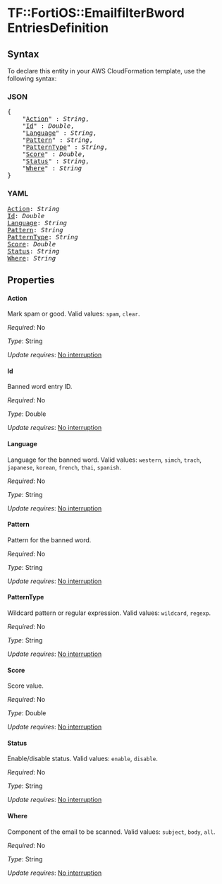 # TF::FortiOS::EmailfilterBword EntriesDefinition

## Syntax

To declare this entity in your AWS CloudFormation template, use the following syntax:

### JSON

<pre>
{
    "<a href="#action" title="Action">Action</a>" : <i>String</i>,
    "<a href="#id" title="Id">Id</a>" : <i>Double</i>,
    "<a href="#language" title="Language">Language</a>" : <i>String</i>,
    "<a href="#pattern" title="Pattern">Pattern</a>" : <i>String</i>,
    "<a href="#patterntype" title="PatternType">PatternType</a>" : <i>String</i>,
    "<a href="#score" title="Score">Score</a>" : <i>Double</i>,
    "<a href="#status" title="Status">Status</a>" : <i>String</i>,
    "<a href="#where" title="Where">Where</a>" : <i>String</i>
}
</pre>

### YAML

<pre>
<a href="#action" title="Action">Action</a>: <i>String</i>
<a href="#id" title="Id">Id</a>: <i>Double</i>
<a href="#language" title="Language">Language</a>: <i>String</i>
<a href="#pattern" title="Pattern">Pattern</a>: <i>String</i>
<a href="#patterntype" title="PatternType">PatternType</a>: <i>String</i>
<a href="#score" title="Score">Score</a>: <i>Double</i>
<a href="#status" title="Status">Status</a>: <i>String</i>
<a href="#where" title="Where">Where</a>: <i>String</i>
</pre>

## Properties

#### Action

Mark spam or good. Valid values: `spam`, `clear`.

_Required_: No

_Type_: String

_Update requires_: [No interruption](https://docs.aws.amazon.com/AWSCloudFormation/latest/UserGuide/using-cfn-updating-stacks-update-behaviors.html#update-no-interrupt)

#### Id

Banned word entry ID.

_Required_: No

_Type_: Double

_Update requires_: [No interruption](https://docs.aws.amazon.com/AWSCloudFormation/latest/UserGuide/using-cfn-updating-stacks-update-behaviors.html#update-no-interrupt)

#### Language

Language for the banned word. Valid values: `western`, `simch`, `trach`, `japanese`, `korean`, `french`, `thai`, `spanish`.

_Required_: No

_Type_: String

_Update requires_: [No interruption](https://docs.aws.amazon.com/AWSCloudFormation/latest/UserGuide/using-cfn-updating-stacks-update-behaviors.html#update-no-interrupt)

#### Pattern

Pattern for the banned word.

_Required_: No

_Type_: String

_Update requires_: [No interruption](https://docs.aws.amazon.com/AWSCloudFormation/latest/UserGuide/using-cfn-updating-stacks-update-behaviors.html#update-no-interrupt)

#### PatternType

Wildcard pattern or regular expression. Valid values: `wildcard`, `regexp`.

_Required_: No

_Type_: String

_Update requires_: [No interruption](https://docs.aws.amazon.com/AWSCloudFormation/latest/UserGuide/using-cfn-updating-stacks-update-behaviors.html#update-no-interrupt)

#### Score

Score value.

_Required_: No

_Type_: Double

_Update requires_: [No interruption](https://docs.aws.amazon.com/AWSCloudFormation/latest/UserGuide/using-cfn-updating-stacks-update-behaviors.html#update-no-interrupt)

#### Status

Enable/disable status. Valid values: `enable`, `disable`.

_Required_: No

_Type_: String

_Update requires_: [No interruption](https://docs.aws.amazon.com/AWSCloudFormation/latest/UserGuide/using-cfn-updating-stacks-update-behaviors.html#update-no-interrupt)

#### Where

Component of the email to be scanned. Valid values: `subject`, `body`, `all`.

_Required_: No

_Type_: String

_Update requires_: [No interruption](https://docs.aws.amazon.com/AWSCloudFormation/latest/UserGuide/using-cfn-updating-stacks-update-behaviors.html#update-no-interrupt)

